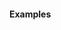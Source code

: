 <div class="section">

<div class="titlepage">

<div>

<div>

#### <span id="_examples"></span>Examples

</div>

</div>

</div>

</div>

